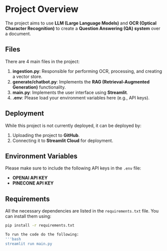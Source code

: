 # Project Overview

The project aims to use **LLM (Large Language Models)** and **OCR (Optical Character Recognition)** to create a **Question Answering (QA) system** over a document.

## Files

There are 4 main files in the project:

1. **ingestion.py**: Responsible for performing OCR, processing, and creating a vector store.
2. **generate/chatbot.py**: Implements the **RAG (Retrieval-Augmented Generation)** functionality.
3. **main.py**: Implements the user interface using **Streamlit**.
4. **.env**: Please load your environment variables here (e.g., API keys).

## Deployment

While this project is not currently deployed, it can be deployed by:

1. Uploading the project to **GitHub**.
2. Connecting it to **Streamlit Cloud** for deployment.

## Environment Variables

Please make sure to include the following API keys in the `.env` file:

- **OPENAI API KEY**
- **PINECONE API KEY**

## Requirements

All the necessary dependencies are listed in the `requirements.txt` file. You can install them using:

```bash
pip install -r requirements.txt

To run the code do the following:
'''bash
streamlit run main.py
